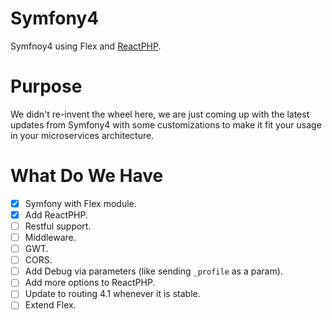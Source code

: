 # Symfony4
Symfnoy4 using Flex and [ReactPHP](https://reactphp.org/).

# Purpose
We didn't re-invent the wheel here, we are just coming up with the latest updates from Symfony4 with some customizations to make it fit your usage in your microservices architecture.

# What Do We Have
* [x] Symfony with Flex module.
* [x] Add ReactPHP.
* [ ] Restful support.
* [ ] Middleware.
* [ ] GWT.
* [ ] CORS.
* [ ] Add Debug via parameters (like sending `_profile` as a param).
* [ ] Add more options to ReactPHP.
* [ ] Update to routing 4.1 whenever it is stable.
* [ ] Extend Flex.
